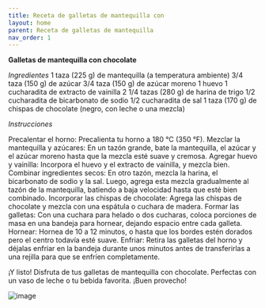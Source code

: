 ```yaml
---
title: Receta de galletas de mantequilla con 
layout: home
parent: Receta de galletas de mantequilla
nav_order: 1
---
```

**Galletas de mantequilla con chocolate**

_Ingredientes_
1 taza (225 g) de mantequilla (a temperatura ambiente)
3/4 taza (150 g) de azúcar
3/4 taza (150 g) de azúcar moreno
1 huevo
1 cucharadita de extracto de vainilla
2 1/4 tazas (280 g) de harina de trigo
1/2 cucharadita de bicarbonato de sodio
1/2 cucharadita de sal
1 taza (170 g) de chispas de chocolate (negro, con leche o una mezcla)

_Instrucciones_

Precalentar el horno: Precalienta tu horno a 180 °C (350 °F).
Mezclar la mantequilla y azúcares: En un tazón grande, bate la mantequilla, el azúcar y el azúcar moreno hasta que la mezcla esté suave y cremosa.
Agregar huevo y vainilla: Incorpora el huevo y el extracto de vainilla, y mezcla bien.
Combinar ingredientes secos: En otro tazón, mezcla la harina, el bicarbonato de sodio y la sal. Luego, agrega esta mezcla gradualmente al tazón de la mantequilla, batiendo a baja velocidad hasta que esté bien combinado.
Incorporar las chispas de chocolate: Agrega las chispas de chocolate y mezcla con una espátula o cuchara de madera.
Formar las galletas: Con una cuchara para helado o dos cucharas, coloca porciones de masa en una bandeja para hornear, dejando espacio entre cada galleta.
Hornear: Hornea de 10 a 12 minutos, o hasta que los bordes estén dorados pero el centro todavía esté suave.
Enfriar: Retira las galletas del horno y déjalas enfriar en la bandeja durante unos minutos antes de transferirlas a una rejilla para que se enfríen completamente.

¡Y listo! Disfruta de tus galletas de mantequilla con chocolate. Perfectas con un vaso de leche o tu bebida favorita. ¡Buen provecho!


![image](https://github.com/user-attachments/assets/1e6d67ad-74b8-4795-8272-2b95b01dd5ca)
